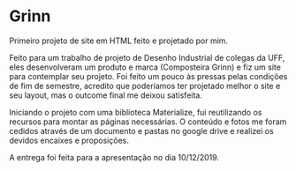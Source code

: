 # Grinn

Primeiro projeto de site em HTML feito e projetado por mim.

Feito para um trabalho de projeto de Desenho Industrial de colegas da UFF, eles desenvolveram um produto e marca 
(Composteira Grinn) e fiz um site para contemplar seu projeto. Foi feito um pouco às pressas pelas condições de fim de
semestre, acredito que poderíamos ter projetado melhor o site e seu layout, mas o outcome final me deixou satisfeita.

Iniciando o projeto com uma biblioteca Materialize, fui reutilizando os recursos para montar as páginas necessárias. O 
conteúdo e fotos me foram cedidos através de um documento e pastas no google drive e realizei os devidos encaixes e proposições.

A entrega foi feita para a apresentação no dia 10/12/2019.

